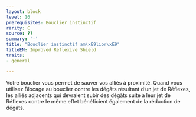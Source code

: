 ```yaml
---
layout: block
level: 16
prerequisites: Bouclier instinctif
rarity: C
source: ??
summary: '-'
title: "Bouclier instinctif am\xE9lior\xE9"
titleEN: Improved Reflexive Shield
traits:
- general

---
```


<p>Votre bouclier vous permet de sauver vos alliés à proximité. Quand vous utilisez Blocage au bouclier contre les dégâts résultant d’un jet de Réflexes, les alliés adjacents qui devraient subir des dégâts suite à leur jet de Réflexes contre le même effet bénéficient également de la réduction de dégâts.</p>